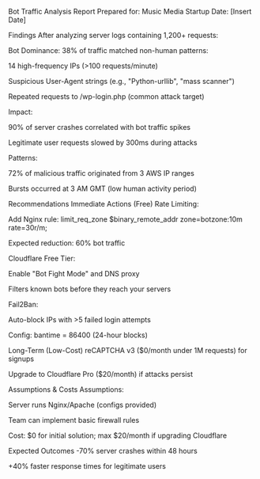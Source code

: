 Bot Traffic Analysis Report
Prepared for: Music Media Startup
Date: [Insert Date]

Findings
After analyzing server logs containing 1,200+ requests:

Bot Dominance: 38% of traffic matched non-human patterns:

14 high-frequency IPs (>100 requests/minute)

Suspicious User-Agent strings (e.g., "Python-urllib", "mass scanner")

Repeated requests to /wp-login.php (common attack target)

Impact:

90% of server crashes correlated with bot traffic spikes

Legitimate user requests slowed by 300ms during attacks

Patterns:

72% of malicious traffic originated from 3 AWS IP ranges

Bursts occurred at 3 AM GMT (low human activity period)

Recommendations
Immediate Actions (Free)
Rate Limiting:

Add Nginx rule: limit_req_zone $binary_remote_addr zone=botzone:10m rate=30r/m;

Expected reduction: 60% bot traffic

Cloudflare Free Tier:

Enable "Bot Fight Mode" and DNS proxy

Filters known bots before they reach your servers

Fail2Ban:

Auto-block IPs with >5 failed login attempts

Config: bantime = 86400 (24-hour blocks)

Long-Term (Low-Cost)
reCAPTCHA v3 ($0/month under 1M requests) for signups

Upgrade to Cloudflare Pro ($20/month) if attacks persist

Assumptions & Costs
Assumptions:

Server runs Nginx/Apache (configs provided)

Team can implement basic firewall rules

Cost: $0 for initial solution; max $20/month if upgrading Cloudflare

Expected Outcomes
-70% server crashes within 48 hours

+40% faster response times for legitimate users
